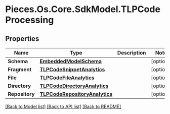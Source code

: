 # Pieces.Os.Core.SdkModel.TLPCodeProcessing

## Properties

Name | Type | Description | Notes
------------ | ------------- | ------------- | -------------
**Schema** | [**EmbeddedModelSchema**](EmbeddedModelSchema.md) |  | [optional] 
**Fragment** | [**TLPCodeSnippetAnalytics**](TLPCodeSnippetAnalytics.md) |  | [optional] 
**File** | [**TLPCodeFileAnalytics**](TLPCodeFileAnalytics.md) |  | [optional] 
**Directory** | [**TLPCodeDirectoryAnalytics**](TLPCodeDirectoryAnalytics.md) |  | [optional] 
**Repository** | [**TLPCodeRepositoryAnalytics**](TLPCodeRepositoryAnalytics.md) |  | [optional] 

[[Back to Model list]](../README.md#documentation-for-models) [[Back to API list]](../README.md#documentation-for-api-endpoints) [[Back to README]](../README.md)

